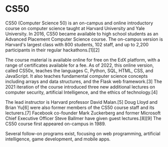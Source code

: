 # CS50

CS50 (Computer Science 50) is an on-campus and online introductory course on computer science taught at Harvard University and Yale University. In 2016, CS50 became available to high school students as an Advanced Placement Computer Science course. The on-campus version is Harvard's largest class with 800 students, 102 staff, and up to 2,200 participants in their regular hackathons.[1][2]

The course material is available online for free on the EdX platform, with a range of certificates available for a fee. As of 2022, this online version, called CS50x, teaches the languages C, Python, SQL, HTML, CSS, and JavaScript. It also teaches fundamental computer science concepts including arrays and data structures, and the Flask web framework.[3] The 2021 iteration of the course introduced three new additional lectures on computer security, artificial Intelligence, and the ethics of technology.[4]

The lead instructor is Harvard professor David Malan.[5] Doug Lloyd and Brian Yu[6] were also former members of the CS50 course staff and its lecturers.[7] Facebook co-founder Mark Zuckerberg and former Microsoft Chief Executive Officer Steve Ballmer have given guest lectures.[8][9] The CS50 course first appeared on-campus in 1989.

Several follow-on programs exist, focusing on web programming, artificial intelligence, game development, and mobile apps.
